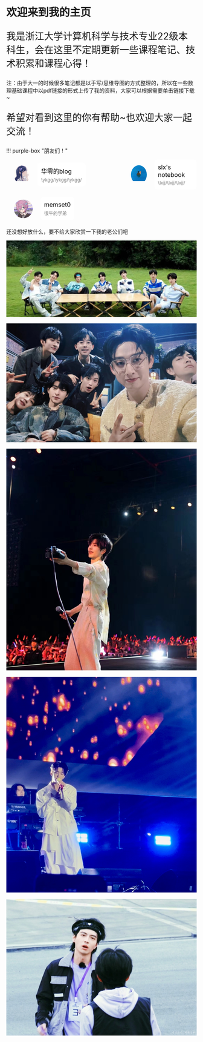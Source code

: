 # 欢迎来到我的主页

<p style="font-size: 25px;">我是浙江大学计算机科学与技术专业22级本科生，会在这里不定期更新一些课程笔记、技术积累和课程心得！</p>

注：由于大一的时候很多笔记都是以手写/思维导图的方式整理的，所以在一些数理基础课程中以pdf链接的形式上传了我的资料，大家可以根据需要单击链接下载~

<p style="font-size: 25px;">希望对看到这里的你有帮助~也欢迎大家一起交流！</p>

!!! purple-box "朋友们！"
    <div style="display: flex; align-items: center; gap: 20px;margin-bottom: 20px; ">
    <!--修改：图片链接、友链、文字说明、备注-->
        <div style="width: 50px; height: 50px; border-radius: 50%; overflow: hidden; margin-left: 20px;">
            <img src="assets/friends/hzeroyuke.jpg" alt="Alt text" style="width: 100%; height: auto; display: block;">
        </div>
        <a href="https://hzeroyuke.github.io/my_blog/" title="xx" target="_blank" style="text-decoration: none; color: black; display: block; padding: 10px; background-color: white; border-radius: 8px; transition: background-color 0.3s;" onmouseover="this.style.backgroundColor='#E6E6FA'" onmouseout="this.style.backgroundColor='white'">
            <div style="margin-bottom: 4px; font-size: 16px;">华零的blog</div>
            <div style="font-size: 12px; color: gray;">\ykgg/\ykgg/\ykgg/</div>
        </a>
        <div style="width: 50px; height: 50px; border-radius: 50%; overflow: hidden; margin-left: 100px;">
            <img src="assets/friends/lxjj.jpg" alt="Alt text" style="width: 100%; height: auto; display: block;">
        </div>
        <a href="https://collapsar11.github.io/" title="xx" target="_blank" style="text-decoration: none; color: black; display: block; padding: 10px; background-color: white; border-radius: 8px; transition: background-color 0.3s;" onmouseover="this.style.backgroundColor='#E0E8FF'" onmouseout="this.style.backgroundColor='white'">
            <div style="margin-bottom: 4px; font-size: 16px;">slx's notebook</div>
            <div style="font-size: 12px; color: gray;">\lxjj/\lxjj/\lxjj/</div>
        </a>
    </div>
    <div style="display: flex; align-items: center; gap: 20px;margin-bottom: 20px; ">
    <!--修改：图片链接、友链、文字说明、备注-->
        <div style="width: 50px; height: 50px; border-radius: 50%; overflow: hidden; margin-left: 20px;">
            <img src="assets/friends/mem.png" alt="Alt text" style="width: 100%; height: auto; display: block;">
        </div>
        <a href="https://mem.ac" title="xx" target="_blank" style="text-decoration: none; color: black; display: block; padding: 10px; background-color: white; border-radius: 8px; transition: background-color 0.3s;" onmouseover="this.style.backgroundColor='#E8E0EC'" onmouseout="this.style.backgroundColor='white'">
            <div style="margin-bottom: 4px; font-size: 16px;">memset0</div>
            <div style="font-size: 12px; color: gray;">很牛的学弟</div>
        </a>
        <!-- 等一个完工
        <div style="width: 50px; height: 50px; border-radius: 50%; overflow: hidden; margin-left: 141px;">
            <img src="assets/friends/zephyr2023.png" alt="Alt text" style="width: 100%; height: auto; display: block;">
        </div>
        <a href="https://zephyriiiii.github.io/blog/" title="xx" target="_blank" style="text-decoration: none; color: black; display: block; padding: 10px; background-color: white; border-radius: 8px; transition: background-color 0.3s;" onmouseover="this.style.backgroundColor='#e0f2f1'" onmouseout="this.style.backgroundColor='white'">
            <div style="margin-bottom: 4px; font-size: 16px;">Zephyr2023's NoteBook</div>
            <div style="font-size: 12px; color: gray;">\shdd/\shdd/\shdd/</div>
        </a>
        -->
    </div>

还没想好放什么，要不给大家欣赏一下我的老公们吧

![27eb967cc09cc740c62379e9d57344b](./markdown-img/index.assets/27eb967cc09cc740c62379e9d57344b.jpg)

![9a0f2ec06557eae5620a4230927f894](./markdown-img/index.assets/9a0f2ec06557eae5620a4230927f894.jpg)

![55e6955a85f5c2b212bb7b30d0e5d57](./markdown-img/index.assets/55e6955a85f5c2b212bb7b30d0e5d57.jpg)

![d22f0b6925758fd06f91e1b4273fc34](./markdown-img/index.assets/d22f0b6925758fd06f91e1b4273fc34.jpg)

![d687d6f76f74a180a5283ed7fb3c3fd](./markdown-img/index.assets/d687d6f76f74a180a5283ed7fb3c3fd.jpg)
